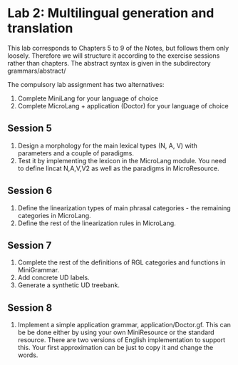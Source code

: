 # Lab 2: Multilingual generation and translation

This lab corresponds to Chapters 5 to 9 of the Notes, but follows them only loosely.
Therefore we will structure it according to the exercise sessions
rather than chapters.
The abstract syntax is given in the subdirectory grammars/abstract/

The compulsory lab assignment has two alternatives:

1. Complete MiniLang for your language of choice
2. Complete MicroLang + application (Doctor) for your language of choice


## Session 5

1. Design a morphology for the main lexical types (N, A, V) with parameters and a couple of paradigms.
2. Test it by implementing the lexicon in the MicroLang module. You need to define lincat N,A,V,V2 as well as the paradigms in MicroResource.

## Session 6

1. Define the linearization types of main phrasal categories - the remaining categories in MicroLang.
2. Define the rest of the linearization rules in MicroLang.

## Session 7

1. Complete the rest of the definitions of RGL categories and functions in MiniGrammar.
2. Add concrete UD labels.
3. Generate a synthetic UD treebank.


## Session 8

1. Implement a simple application grammar, application/Doctor.gf.
This can be be done either by using your own MiniResource or the standard resource.
There are two versions of English implementation to support this.
Your first approximation can be just to copy it and change the words.



